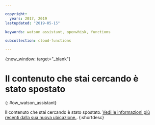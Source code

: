 ```yaml
---

copyright:
  years: 2017, 2019
lastupdated: "2019-05-15"

keywords: watson assistant, openwhisk, functions

subcollection: cloud-functions

---
```


{:new_window: target="_blank"}
# Il contenuto che stai cercando è stato spostato
{: #ow_watson_assistant}

Il contenuto che stai cercando è stato spostato. [Vedi le informazioni più recenti dalla sua nuova ubicazione.](/docs/openwhisk?topic=cloud-functions-pkg_watson_assistant).
{:shortdesc}
